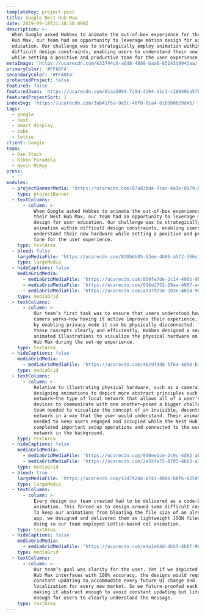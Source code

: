 ```yaml
---
templateKey: project-post
title: Google Nest Hub Max
date: 2019-09-18T21:18:50.099Z
description: >-
  When Google asked Hobbes to animate the out-of-box experience for their Nest
  Hub Max, our team had an opportunity to leverage motion design for user
  education. Our challenge was to strategically employ animation within
  difficult design constraints, enabling users to understand their new hardware
  while setting a positive and productive tone for the user experience. 
metaImage: 'https://ucarecdn.com/e33744c0-a6d8-4888-baa8-85143d9943aa/'
primaryColor: '#FFA8F4'
secondaryColor: '#FFA8F4'
protectedProject: false
featured: false
featuredJson: 'https://ucarecdn.com/61aa5094-7c9d-4204-b1c1-c18849ba5f8a/'
featuredProjectSort: 1
indexSvg: 'https://ucarecdn.com/3ab41f5a-9e5c-46f0-8ca4-01b9b0029d45/'
tags:
  - google
  - nest
  - smart display
  - oobe
  - lottie
client: Google
team:
  - Dan Stack
  - Kikko Paradela
  - Nevin McRay
press:
  - ''
modules:
  - projectBannerMedia: 'https://ucarecdn.com/87a83bd4-7cac-4a3e-8979-89c38a6cfd68/'
    type: projectBanner
  - textColumns:
      - column: >-
          When Google asked Hobbes to animate the out-of-box experience for
          their Nest Hub Max, our team had an opportunity to leverage motion
          design for user education. Our challenge was to strategically employ
          animation within difficult design constraints, enabling users to
          understand their new hardware while setting a positive and productive
          tone for the user experience.
    type: textArea
  - bleed: false
    largeMediaFile: 'https://ucarecdn.com/830b6b05-52ee-4b86-a5f2-366c114cfc62/'
    type: largeMedia
  - hideCaptions: false
    mediaGridMedia:
      - mediaGridMediaFile: 'https://ucarecdn.com/859fe7de-2c14-490b-9ba4-6418e1541550/'
      - mediaGridMediaFile: 'https://ucarecdn.com/016e2752-19aa-4907-ace4-68d57ccdde2b/'
      - mediaGridMediaFile: 'https://ucarecdn.com/a7379256-203e-4654-907f-da749cf9dd0e/'
    type: mediaGrid
  - textColumns:
      - column: >-
          Our team’s first task was to ensure that users understood how the
          camera works—how having it active improves their experience, but that
          by enabling privacy mode it can be physically disconnected. To convey
          these concepts clearly and efficiently, Hobbes designed a series of
          animated illustrations to visualize the physical hardware on the Nest
          Hub Max during the set-up experience.
    type: textArea
  - hideCaptions: false
    mediaGridMedia:
      - mediaGridMediaFile: 'https://ucarecdn.com/4629fdd8-bf64-4d90-b35f-f3c5b4f00243/'
    type: mediaGrid
  - textColumns:
      - column: >-
          Relative to illustrating physical hardware, such as a camera,
          designing animations to depict more abstract principles such as a mesh
          network—the type of local network that allows all of a user’s home
          devices to communicate with one another—posed a bigger challenge. Our
          team needed to visualize the concept of an invisible, decentralized
          network in a way that the user would understand. Their animations also
          needed to keep users engaged and occupied while the Nest Hub Max
          completed important setup operations and connected to the user’s home
          network in the background.
    type: textArea
  - hideCaptions: false
    mediaGridMedia:
      - mediaGridMediaFile: 'https://ucarecdn.com/940ee1ce-2c9c-4d92-ab1b-47e797048f30/'
      - mediaGridMediaFile: 'https://ucarecdn.com/2e55fa72-8703-4bb3-a724-1ff0e95ef0c4/'
    type: mediaGrid
  - bleed: true
    largeMediaFile: 'https://ucarecdn.com/43d79244-a743-4900-b8f6-8259593e4477/'
    type: largeMedia
  - textColumns:
      - column: >-
          Every design our team created had to be delivered as a code-based
          animation. This forced us to design around some difficult constraints.
          To keep our animations from bloating the file size of an already large
          app, we designed and delivered them as lightweight JSON files. In
          doing so our team employed Lottie-based cel animation.
    type: textArea
  - hideCaptions: false
    mediaGridMedia:
      - mediaGridMediaFile: 'https://ucarecdn.com/eda1e64d-4b55-4b0f-98d6-b52aa19360a4/'
    type: mediaGrid
  - textColumns:
      - column: >-
          Our team’s goal was clarity for the user. Yet if we depicted the Nest
          Hub Max interfaces with 100% accuracy, the designs would require
          constant updating to accommodate every future UI change and
          localization for every new market. So we future-proofed each design,
          making it abstract enough to avoid constant updating but literal
          enough for users to clearly understand the message.
    type: textArea
---
```


